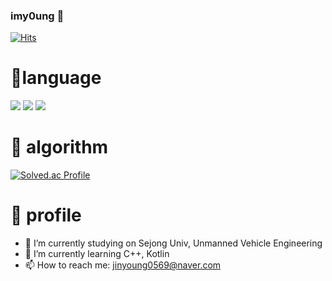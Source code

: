 ### imy0ung 👋

[![Hits](https://hits.seeyoufarm.com/api/count/incr/badge.svg?url=https%3A%2F%2Fgithub.com%2Fimy0ung&count_bg=%2379C83D&title_bg=%23555555&icon=&icon_color=%23E7E7E7&title=hits&edge_flat=false)](https://hits.seeyoufarm.com)


# 💪language
<img src="https://img.shields.io/badge/kotlin-7F52FF?style=for-the-badge&logo=kotlin&logoColor=white"> <img src="https://img.shields.io/badge/c++-00599C?style=for-the-badge&logo=c%2B%2B&logoColor=white"> <img src="https://img.shields.io/badge/python-3776AB?style=for-the-badge&logo=python&logoColor=white">

# :runner: algorithm
[![Solved.ac Profile](http://mazassumnida.wtf/api/v2/generate_badge?boj=jinyoung0569)](https://solved.ac/jinyoung0569/)

# :boy: profile
- 🔭 I’m currently studying on Sejong Univ, Unmanned Vehicle Engineering
- 🌱 I’m currently learning C++, Kotlin
- 📫 How to reach me: jinyoung0569@naver.com
